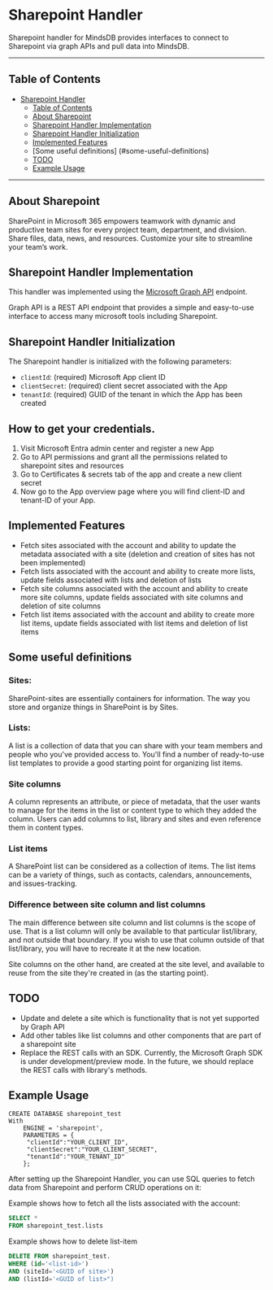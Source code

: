 # Sharepoint Handler

Sharepoint handler for MindsDB provides interfaces to connect to Sharepoint via graph APIs and pull data into MindsDB.

---

## Table of Contents

- [Sharepoint Handler](#Sharepoint-handler)
  - [Table of Contents](#table-of-contents)
  - [About Sharepoint](#about-sharepoint)
  - [Sharepoint Handler Implementation](#sharepoint-handler-implementation)
  - [Sharepoint Handler Initialization](#sharepoint-handler-initialization)
  - [Implemented Features](#implemented-features)
  - [Some useful definitions] (#some-useful-definitions)
  - [TODO](#todo)
  - [Example Usage](#example-usage)

---

## About Sharepoint

SharePoint in Microsoft 365 empowers teamwork with dynamic and productive team sites for every project team, department, and division. Share files, data, news, and resources. Customize your site to streamline your team’s work.

## Sharepoint Handler Implementation

This handler was implemented using the [Microsoft Graph API](https://learn.microsoft.com/en-us/graph/use-the-api) endpoint. 

Graph API is a REST API endpoint that provides a simple and easy-to-use interface to access many microsoft tools including Sharepoint.

## Sharepoint Handler Initialization

The Sharepoint handler is initialized with the following parameters:

- `clientId`: (required) Microsoft App client ID
- `clientSecret`: (required) client secret associated with the App
- `tenantId`: (required) GUID of the tenant in which the App has been created

## How to get your credentials.

1. Visit Microsoft Entra admin center and register a new App
2. Go to API permissions and grant all the permissions related to sharepoint sites and resources
3. Go to Certificates & secrets tab of the app and create a new client secret
4. Now go to the App overview page where you will find client-ID and tenant-ID of your App.

## Implemented Features

- Fetch sites associated with the account and ability to update the metadata associated with a site (deletion and creation of sites has not been implemented)
- Fetch lists associated with the account and ability to create more lists, update fields associated with lists and deletion of lists
- Fetch site columns associated with the account and ability to create more site columns, update fields associated with site columns and deletion of site columns
- Fetch list items associated with the account and ability to create more list items, update fields associated with list items and deletion of list items


## Some useful definitions

### Sites:
SharePoint-sites are essentially containers for information. The way you store and organize things in SharePoint is by Sites.

### Lists:
A list is a collection of data that you can share with your team members and people who you've provided access to. You'll find a number of ready-to-use list templates to provide a good starting point for organizing list items.

### Site columns
A column represents an attribute, or piece of metadata, that the user wants to manage for the items in the list or content type to which they added the column. Users can add columns to list, library and sites and even reference them in content types.

### List items
A SharePoint list can be considered as a collection of items. The list items can be a variety of things, such as contacts, calendars, announcements, and issues-tracking.

### Difference between site column and list columns
The main difference between site column and list columns is the scope of use.
That is a list column will only be available to that particular list/library, and not outside that boundary. 
If you wish to use that column outside of that list/library, you will have to recreate it at the new location.

Site columns on the other hand, are created at the site level, and available to reuse from the site they're created in (as the starting point).

## TODO

- Update and delete a site which is functionality that is not yet supported by Graph API
- Add other tables like list columns and other components that are part of a sharepoint site
- Replace the REST calls with an SDK. Currently, the Microsoft Graph SDK is under development/preview mode. In the future, we should replace the REST calls with library's methods. 

## Example Usage
```
CREATE DATABASE sharepoint_test
With 
    ENGINE = 'sharepoint',
    PARAMETERS = {
     "clientId":"YOUR_CLIENT_ID",
     "clientSecret":"YOUR_CLIENT_SECRET",
     "tenantId":"YOUR_TENANT_ID"
    };
```

After setting up the Sharepoint Handler, you can use SQL queries to fetch data from Sharepoint
and perform CRUD operations on it:

Example shows how to fetch all the lists associated with the account:
```sql
SELECT *
FROM sharepoint_test.lists
```

Example shows how to delete list-item
```sql
DELETE FROM sharepoint_test.
WHERE (id='<list-id>')
AND (siteId='<GUID of site>')
AND (listId='<GUID of list>")
```